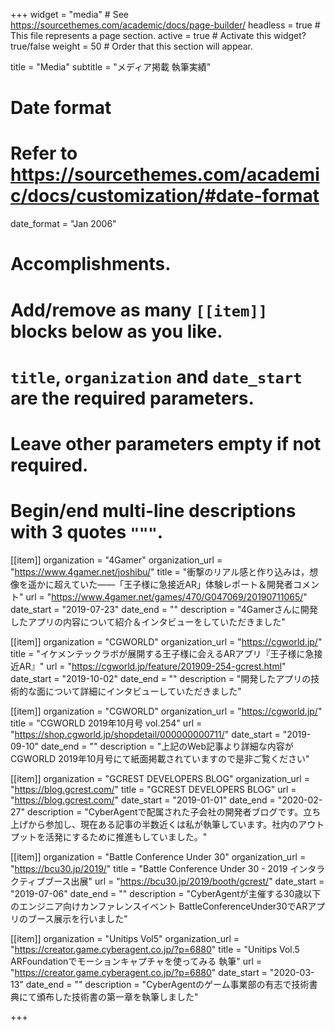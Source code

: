 +++
widget = "media"  # See https://sourcethemes.com/academic/docs/page-builder/
headless = true  # This file represents a page section.
active = true  # Activate this widget? true/false
weight = 50  # Order that this section will appear.

title = "Media"
subtitle = "メディア掲載 執筆実績"

# Date format
#   Refer to https://sourcethemes.com/academic/docs/customization/#date-format
date_format = "Jan 2006"

# Accomplishments.
#   Add/remove as many `[[item]]` blocks below as you like.
#   `title`, `organization` and `date_start` are the required parameters.
#   Leave other parameters empty if not required.
#   Begin/end multi-line descriptions with 3 quotes `"""`.

[[item]]
  organization = "4Gamer"
  organization_url = "https://www.4gamer.net/joshibu/"
  title = "衝撃のリアル感と作り込みは，想像を遥かに超えていた――「王子様に急接近AR」体験レポート＆開発者コメント"
  url = "https://www.4gamer.net/games/470/G047069/20190711065/"
  date_start = "2019-07-23"
  date_end = ""
  description = "4Gamerさんに開発したアプリの内容について紹介＆インタビューをしていただきました"

[[item]]
  organization = "CGWORLD"
  organization_url = "https://cgworld.jp/"
  title = "イケメンテックラボが展開する王子様に会えるARアプリ『王子様に急接近AR』"
  url = "https://cgworld.jp/feature/201909-254-gcrest.html"
  date_start = "2019-10-02"
  date_end = ""
  description = "開発したアプリの技術的な面について詳細にインタビューしていただきました"
  
  [[item]]
  organization = "CGWORLD"
  organization_url = "https://cgworld.jp/"
  title = "CGWORLD 2019年10月号 vol.254"
  url = "https://shop.cgworld.jp/shopdetail/000000000711/"
  date_start = "2019-09-10"
  date_end = ""
  description = "上記のWeb記事より詳細な内容がCGWORLD 2019年10月号にて紙面掲載されていますので是非ご覧ください"
  
  [[item]]
  organization = "GCREST DEVELOPERS BLOG"
  organization_url = "https://blog.gcrest.com/"
  title = "GCREST DEVELOPERS BLOG"
  url = "https://blog.gcrest.com/"
  date_start = "2019-01-01"
  date_end = "2020-02-27"
  description = "CyberAgentで配属された子会社の開発者ブログです。立ち上げから参加し、現在ある記事の半数近くは私が執筆しています。社内のアウトプットを活発にするために推進もしていました。"
  
  [[item]]
  organization = "Battle Conference Under 30"
  organization_url = "https://bcu30.jp/2019/"
  title = "Battle Conference Under 30 - 2019 インタラクティブブース出展"
  url = "https://bcu30.jp/2019/booth/gcrest/"
  date_start = "2019-07-06"
  date_end = ""
  description = "CyberAgentが主催する30歳以下のエンジニア向けカンファレンスイベント BattleConferenceUnder30でARアプリのブース展示を行いました"

  [[item]]
  organization = "Unitips Vol5"
  organization_url = "https://creator.game.cyberagent.co.jp/?p=6880"
  title = "Unitips Vol.5 ARFoundationでモーションキャプチャを使ってみる 執筆"
  url = "https://creator.game.cyberagent.co.jp/?p=6880"
  date_start = "2020-03-13"
  date_end = ""
  description = "CyberAgentのゲーム事業部の有志で技術書典にて頒布した技術書の第一章を執筆しました"
  
  
+++
